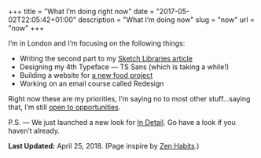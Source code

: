 +++
title = "What I’m doing right now"
date = "2017-05-02T22:05:42+01:00"
description = "What I’m doing now"
slug = "now"
url = "now"
+++

I’m in London and I’m focusing on the following things:

- Writing the second part to my [Sketch Libraries article](https://blog.usejournal.com/using-sketch-libraries-to-build-a-better-ui-design-system-part-1-26f5660f3c98)
- Designing my 4th Typeface — TS Sans (which is taking a while!)
- Building a website for [a new food project](https://www.instagram.com/foodtactics_/)
- Working on an email course called Redesign

Right now these are my priorities, I’m saying no to most other stuff...saying that, I’m still [open to opportunities](/contact/).

P.S. — We just launched a new look for [In Detail](https://indtl.com/). Go have a look if you haven’t already.


**Last Updated:** April 25, 2018. (Page inspire by [Zen Habits](https://zenhabits.net/now/).)
